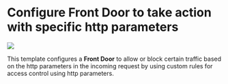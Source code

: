 # Configure Front Door to take action with specific http parameters 

<a href="https://portal.azure.com/#create/Microsoft.Template/uri/https%3A%2F%2Fraw.githubusercontent.com%2FAzure%2Fazure-quickstart-templates%2Fmaster%2F201-front-door-waf-http-params%2Fazuredeploy.json" target="_blank">
    <img src="http://azuredeploy.net/deploybutton.png"/>
</a>

This template configures a **Front Door** to allow or block certain traffic based on the http parameters in the incoming request by using custom rules for access control using http parameters.

